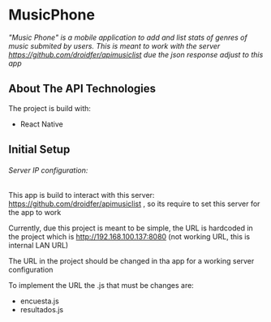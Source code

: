 # MusicPhone
_"Music Phone" is a mobile application to add and list stats of genres of music submited by users. This is meant to work with the server https://github.com/droidfer/apimusiclist due the json response adjust to this app_

<!-- ABOUT THE TECH -->
## About The API Technologies
The project is build with:
- React Native 

<!-- CONFIGURATION-->
## Initial Setup

###### Server IP configuration:
This app is build to interact with this server: https://github.com/droidfer/apimusiclist , so its require to set this server for the app to work

Currently, due this project is meant to be simple, the URL is hardcoded in the project which is http://192.168.100.137:8080 (not working URL, this is internal LAN URL)

The URL in the project should be changed in tha app for a working server configuration

To implement the URL the .js that must be changes are:
- encuesta.js
- resultados.js


